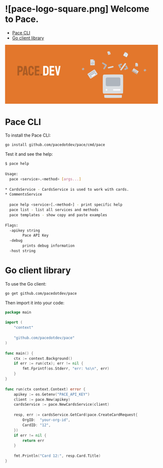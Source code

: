 # ![pace-logo-square.png] Welcome to Pace.

* [Pace CLI](#pace-cli)
* [Go client library](#go-client-library)

![](pace.dev-banner.jpg)

# Pace CLI

To install the Pace CLI:

```bash
go install github.com/pacedotdev/pace/cmd/pace
```

Test it and see the help:

```bash
$ pace help

Usage:
  pace <service>.<method> [args...]

* CardsService - CardsService is used to work with cards.
* CommentsService

  pace help <service>[.<method>] - print specific help
  pace list - list all services and methods
  pace templates - show copy and paste examples

Flags:
  -apikey string
        Pace API Key
  -debug
        prints debug information
  -host string

```

# Go client library

To use the Go client:

```bash
go get github.com/pacedotdev/pace
```

Then import it into your code:

```go
package main

import (
	"context"
	
	"github.com/pacedotdev/pace"
)

func main() {
	ctx := context.Background()
	if err := run(ctx); err != nil {
		fmt.Fprintf(os.Stderr, "err: %s\n", err)
	}
}

func run(ctx context.Context) error {
	apikey := os.Getenv("PACE_API_KEY")
	client := pace.New(apikey)
	cardsService := pace.NewCardsService(client)
	
	resp, err := cardsService.GetCard(pace.CreateCardRequest{
		OrgID:  "your-org-id",
		CardID: "12",
	})
	if err != nil {
		return err
	}

	fmt.Println("Card 12:", resp.Card.Title)
}
```
